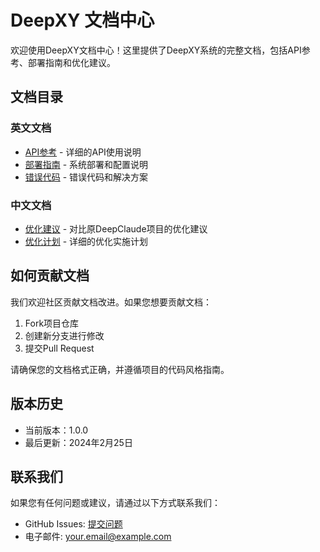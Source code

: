 # DeepXY 文档中心

欢迎使用DeepXY文档中心！这里提供了DeepXY系统的完整文档，包括API参考、部署指南和优化建议。

## 文档目录

### 英文文档

- [API参考](./api_reference.md) - 详细的API使用说明
- [部署指南](./deployment.md) - 系统部署和配置说明
- [错误代码](./error_codes.md) - 错误代码和解决方案

### 中文文档

- [优化建议](./zh/优化建议.md) - 对比原DeepClaude项目的优化建议
- [优化计划](./zh/优化计划.md) - 详细的优化实施计划

## 如何贡献文档

我们欢迎社区贡献文档改进。如果您想要贡献文档：

1. Fork项目仓库
2. 创建新分支进行修改 
3. 提交Pull Request

请确保您的文档格式正确，并遵循项目的代码风格指南。

## 版本历史

- 当前版本：1.0.0
- 最后更新：2024年2月25日

## 联系我们

如果您有任何问题或建议，请通过以下方式联系我们：

- GitHub Issues: [提交问题](https://github.com/StarlitSKy88/deepXY/issues)
- 电子邮件: your.email@example.com 
